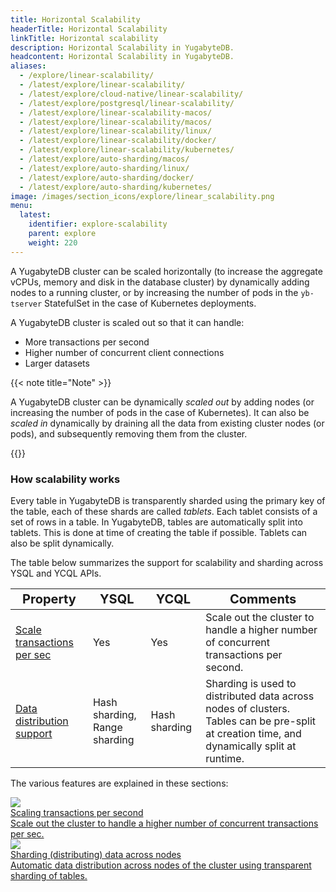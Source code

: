 ```yaml
---
title: Horizontal Scalability
headerTitle: Horizontal Scalability
linkTitle: Horizontal scalability
description: Horizontal Scalability in YugabyteDB.
headcontent: Horizontal Scalability in YugabyteDB.
aliases:
  - /explore/linear-scalability/
  - /latest/explore/linear-scalability/
  - /latest/explore/cloud-native/linear-scalability/
  - /latest/explore/postgresql/linear-scalability/
  - /latest/explore/linear-scalability-macos/
  - /latest/explore/linear-scalability/macos/
  - /latest/explore/linear-scalability/linux/
  - /latest/explore/linear-scalability/docker/
  - /latest/explore/linear-scalability/kubernetes/
  - /latest/explore/auto-sharding/macos/
  - /latest/explore/auto-sharding/linux/
  - /latest/explore/auto-sharding/docker/
  - /latest/explore/auto-sharding/kubernetes/
image: /images/section_icons/explore/linear_scalability.png
menu:
  latest:
    identifier: explore-scalability
    parent: explore
    weight: 220
---
```


A YugabyteDB cluster can be scaled horizontally (to increase the aggregate vCPUs, memory and disk in the database cluster) by dynamically adding nodes to a running cluster, or by increasing the number of pods in the `yb-tserver` StatefulSet in the case of Kubernetes deployments.

A YugabyteDB cluster is scaled out so that it can handle:

* More transactions per second
* Higher number of concurrent client connections
* Larger datasets

{{< note title="Note" >}}

A YugabyteDB cluster can be dynamically *scaled out* by adding nodes (or increasing the number of pods in the case of Kubernetes). It can also be *scaled in* dynamically by draining all the data from existing cluster nodes (or pods), and subsequently removing them from the cluster.

{{</note >}}

### How scalability works

Every table in YugabyteDB is transparently sharded using the primary key of the table, each of these shards are called *tablets*. Each tablet consists of a set of rows in a table. In YugabyteDB, tables are automatically split into tablets. This is done at time of creating the table if possible. Tablets can also be split dynamically.

The table below summarizes the support for scalability and sharding across YSQL and YCQL APIs.

| <span style="font-size:20px;">Property</span> | <span style="font-size:20px;">YSQL</span> | <span style="font-size:20px;">YCQL</span> | <span style="font-size:20px;">Comments</span> |
|--------------------------------------------------|-------------|----------|----------|
| <span style="font-size:16px;">[Scale transactions per sec](scaling-transactions/)</span> | <span style="font-size:16px;">Yes</span> | <span style="font-size:16px;">Yes</span> | Scale out the cluster to handle a higher number of concurrent transactions per second. |
| <span style="font-size:16px;">[Data distribution support](sharding-data/)</span> | <span style="font-size:16px;">Hash sharding, <br/>  Range sharding</span>  | <span style="font-size:16px;">Hash sharding</span> | Sharding is used to distributed data across nodes of clusters. <br/> Tables can be pre-split at creation time, and dynamically split at runtime. |

The various features are explained in these sections:

<div class="row">

   <div class="col-12 col-md-6 col-lg-12 col-xl-6">
    <a class="section-link icon-offset" href="scaling-transactions/">
      <div class="head">
        <img class="icon" src="/images/section_icons/explore/linear_scalability.png" aria-hidden="true" />
        <div class="title">Scaling transactions per second</div>
      </div>
      <div class="body">
        Scale out the cluster to handle a higher number of concurrent transactions per sec.
      </div>
    </a>
  </div>

  <div class="col-12 col-md-6 col-lg-12 col-xl-6">
    <a class="section-link icon-offset" href="sharding-data/">
      <div class="head">
        <img class="icon" src="/images/section_icons/explore/auto_sharding.png" aria-hidden="true" />
        <div class="title">Sharding (distributing) data across nodes</div>
      </div>
      <div class="body">
        Automatic data distribution across nodes of the cluster using transparent sharding of tables.
      </div>
    </a>
  </div>

</div>
